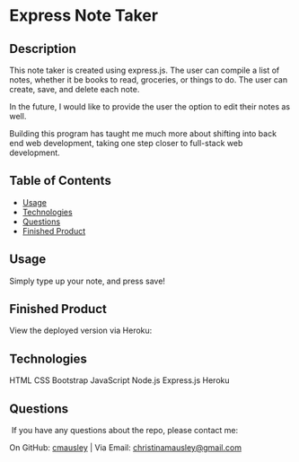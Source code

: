 # Express Note Taker

## Description

This note taker is created using express.js. The user can compile a list of notes, whether it be books to read, groceries, or things to do. The user can create, save, and delete each note.

In the future, I would like to provide the user the option to edit their notes as well.

Building this program has taught me much more about shifting into back end web development, taking one step closer to full-stack web development. 

## Table of Contents
* [Usage](#usage)
* [Technologies](#technologies)
* [Questions](#questions)
* [Finished Product](#finished-product)

## Usage
Simply type up your note, and press save!

## Finished Product
View the deployed version via Heroku: 

## Technologies
HTML
CSS
Bootstrap
JavaScript
Node.js
Express.js
Heroku

## Questions
​
If you have any questions about the repo, please contact me:

On GitHub: [cmausley](https://github.com/cmausley) | Via Email: christinamausley@gmail.com